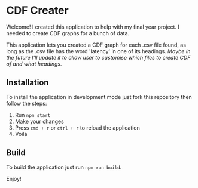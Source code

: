 # CDF Creater

Welcome! I created this application to help with my final year project. I needed to create CDF graphs for a bunch of data.

This application lets you created a CDF graph for each .csv file found, as long as the .csv file has the word 'latency' in one of its headings. *Maybe in the future I'll update it to allow user to customise which files to create CDF of and what headings.*

## Installation

To install the application in development mode just fork this repository then follow the steps:

1. Run `npm start`
2. Make your changes
3. Press `cmd + r` or `ctrl + r` to reload the application
4. Voila

## Build

To build the application just run `npm run build`.

Enjoy!